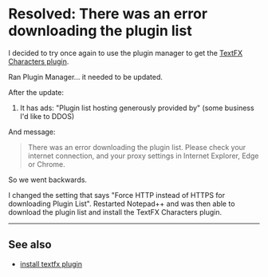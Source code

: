 ﻿# Resolved: There was an error downloading the plugin list

I decided to try once again to use the plugin manager to get the [TextFX Characters plugin](install_textfx_plugin.md).

Ran Plugin Manager... it needed to be updated.

After the update:

1. It has ads: "Plugin list hosting generously provided by" (some business I'd like to DDOS)

And message:

> There was an error downloading the plugin list. Please check your internet connection, and your proxy settings in Internet Explorer, Edge or Chrome.

So we went backwards.

I changed the setting that says "Force HTTP instead of HTTPS for downloading Plugin List". Restarted Notepad++ and was then able to download the plugin list and install the TextFX Characters plugin.

-----

## See also

 - [install textfx plugin](install_textfx_plugin.md)
